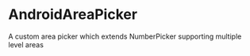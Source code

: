 # AndroidAreaPicker

A custom area picker which extends NumberPicker supporting multiple level areas

